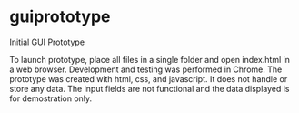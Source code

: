 guiprototype
============

Initial GUI Prototype

To launch prototype, place all files in a single folder and open index.html in a web browser.  Development and testing was performed in Chrome.  The prototype was created with html, css, and javascript.  It does not handle or store any data.  The input fields are not functional and the data displayed is for demostration only.

